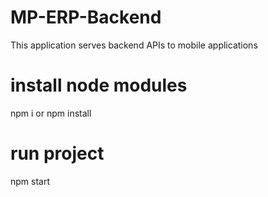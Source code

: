 # MP-ERP-Backend

This application serves backend APIs to mobile applications

# install node modules

npm i or npm install

# run project

npm start
